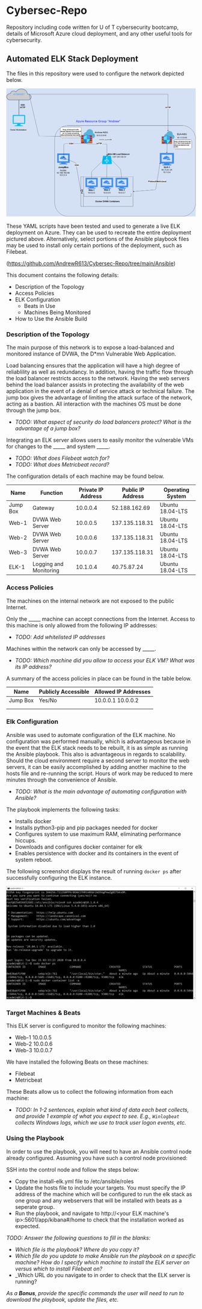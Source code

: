 # Cybersec-Repo
Repository including code written for U of T cybersecurity bootcamp, details of Microsoft Azure cloud deployment, and any other useful tools for cybersecurity.
## Automated ELK Stack Deployment

The files in this repository were used to configure the network depicted below.

![TODO: Update the path with the name of your diagram](https://github.com/AndrewR613/Cybersec-Repo/blob/main/Diagrams/ELK.png)

These YAML scripts have been tested and used to generate a live ELK deployment on Azure. They can be used to recreate the entire deployment pictured above. Alternatively, select portions of the Ansible playbook files may be used to install only certain portions of the deployment, such as Filebeat.

(https://github.com/AndrewR613/Cybersec-Repo/tree/main/Ansible)

This document contains the following details:
- Description of the Topology
- Access Policies
- ELK Configuration
  - Beats in Use
  - Machines Being Monitored
- How to Use the Ansible Build


### Description of the Topology

The main purpose of this network is to expose a load-balanced and monitored instance of DVWA, the D*mn Vulnerable Web Application.

Load balancing ensures that the application will have a high degree of reliablility as well as redundancy. In addition, having the traffic flow through the load balancer restricts access to the network. Having the web servers behind the load balancer assists in protecting the availability of the web application in the event of a denial of service attack or technical failure. The jump box gives the advantage of limiting the attack surface of the network, acting as a bastion. All interaction with the machines OS must be done through the jump box. 
- _TODO: What aspect of security do load balancers protect? What is the advantage of a jump box?_

Integrating an ELK server allows users to easily monitor the vulnerable VMs for changes to the _____ and system _____.
- _TODO: What does Filebeat watch for?_
- _TODO: What does Metricbeat record?_

The configuration details of each machine may be found below.

| Name     | Function               | Private IP Address | Public IP Address | Operating System |
|----------|------------------------|--------------------|-------------------|------------------|
| Jump Box | Gateway                | 10.0.0.4           | 52.188.162.69     | Ubuntu 18.04-LTS |
| Web-1    | DVWA Web Server        | 10.0.0.5           | 137.135.118.31    | Ubuntu 18.04-LTS |
| Web-2    | DVWA Web Server        | 10.0.0.6           | 137.135.118.31    | Ubuntu 18.04-LTS |
| Web-3    | DVWA Web Server        | 10.0.0.7           | 137.135.118.31    | Ubuntu 18.04-LTS |
| ELK-1    | Logging and Monitoring | 10.1.0.4           | 40.75.87.24       | Ubuntu 18.04-LTS |
### Access Policies

The machines on the internal network are not exposed to the public Internet. 

Only the _____ machine can accept connections from the Internet. Access to this machine is only allowed from the following IP addresses:
- _TODO: Add whitelisted IP addresses_

Machines within the network can only be accessed by _____.
- _TODO: Which machine did you allow to access your ELK VM? What was its IP address?_

A summary of the access policies in place can be found in the table below.

| Name     | Publicly Accessible | Allowed IP Addresses |
|----------|---------------------|----------------------|
| Jump Box | Yes/No              | 10.0.0.1 10.0.0.2    |
|          |                     |                      |
|          |                     |                      |

### Elk Configuration

Ansible was used to automate configuration of the ELK machine. No configuration was performed manually, which is advantageous because in the event that the ELK stack needs to be rebuilt, it is as simple as running the Ansible playbook. This also is advantageous in regards to scalability. Should the cloud environment require a second server to monitor the web servers, it can be easily accomplished by adding another machine to the hosts file and re-running the script. Hours of work may be reduced to mere minutes through the convenience of Ansible.
- _TODO: What is the main advantage of automating configuration with Ansible?_

The playbook implements the following tasks:

- Installs docker
- Installs python3-pip and pip packages needed for docker
- Configures system to use maximum RAM, eliminating performance hiccups.
- Downloads and configures docker container for elk
- Enables persistence with docker and its containers in the event of system reboot.

The following screenshot displays the result of running `docker ps` after successfully configuring the ELK instance.

![TODO: Update the path with the name of your screenshot of docker ps output](https://github.com/AndrewR613/Cybersec-Repo/blob/main/Images/docker_screenshot.PNG)

### Target Machines & Beats
This ELK server is configured to monitor the following machines:
- Web-1 10.0.0.5
- Web-2 10.0.0.6
- Web-3 10.0.0.7

We have installed the following Beats on these machines:
- Filebeat
- Metricbeat

These Beats allow us to collect the following information from each machine:
- _TODO: In 1-2 sentences, explain what kind of data each beat collects, and provide 1 example of what you expect to see. E.g., `Winlogbeat` collects Windows logs, which we use to track user logon events, etc._

### Using the Playbook
In order to use the playbook, you will need to have an Ansible control node already configured. Assuming you have such a control node provisioned: 

SSH into the control node and follow the steps below:
- Copy the install-elk.yml file to /etc/ansible/roles
- Update the hosts file to include your targets. You must specify the IP address of the machine which will be configured to run the elk stack as one group and any webservers that will be installed with beats as a seperate group.
- Run the playbook, and navigate to http://<your ELK machine's ip>:5601/app/kibana#/home to check that the installation worked as expected.

_TODO: Answer the following questions to fill in the blanks:_
- _Which file is the playbook? Where do you copy it?_
- _Which file do you update to make Ansible run the playbook on a specific machine? How do I specify which machine to install the ELK server on versus which to install Filebeat on?_
- _Which URL do you navigate to in order to check that the ELK server is running?

_As a **Bonus**, provide the specific commands the user will need to run to download the playbook, update the files, etc._
